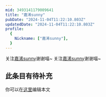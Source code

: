 ```yaml
---
mid: 3493141179009641
title: "嘉浠sunny"
pubDate: "2024-11-04T11:22:10.803Z"
updatedDate: "2024-11-04T11:22:10.803Z"
profile:
  {
    Nickname: ["嘉浠sunny"],
  }
---
```


关注[嘉浠sunny](https://space.bilibili.com/3493141179009641)谢谢喵~ 关注[嘉浠sunny](https://space.bilibili.com/3493141179009641)谢谢喵~

## 此条目有待补充
你可以在[这里](https://github.com/Yuhanawa/VTuber.ICU-Content/edit/master/v/嘉浠sunny/index.md)编辑本文
